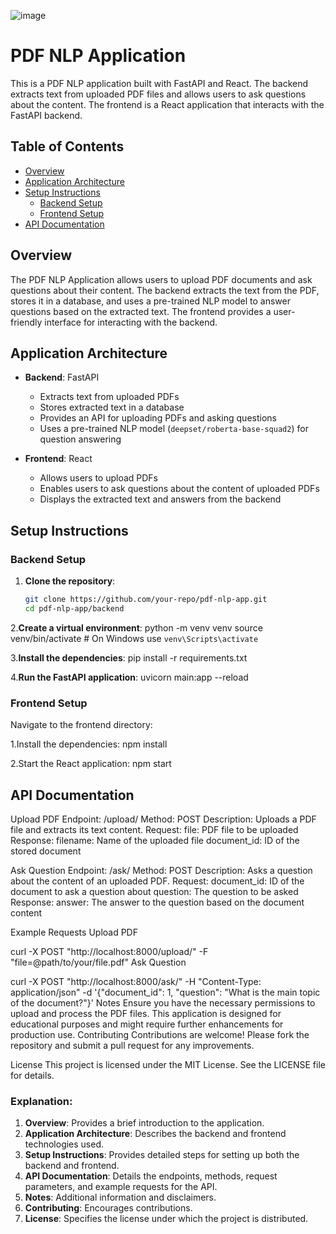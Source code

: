 ![image](https://github.com/krushant1122/AI-PDF-analyser/assets/63834509/aba3eccf-0399-43e7-a17f-6ba8405c0f6a)

# PDF NLP Application

This is a PDF NLP application built with FastAPI and React. The backend extracts text from uploaded PDF files and allows users to ask questions about the content. The frontend is a React application that interacts with the FastAPI backend.

## Table of Contents
- [Overview](#overview)
- [Application Architecture](#application-architecture)
- [Setup Instructions](#setup-instructions)
  - [Backend Setup](#backend-setup)
  - [Frontend Setup](#frontend-setup)
- [API Documentation](#api-documentation)

## Overview

The PDF NLP Application allows users to upload PDF documents and ask questions about their content. The backend extracts the text from the PDF, stores it in a database, and uses a pre-trained NLP model to answer questions based on the extracted text. The frontend provides a user-friendly interface for interacting with the backend.

## Application Architecture

- **Backend**: FastAPI
  - Extracts text from uploaded PDFs
  - Stores extracted text in a database
  - Provides an API for uploading PDFs and asking questions
  - Uses a pre-trained NLP model (`deepset/roberta-base-squad2`) for question answering

- **Frontend**: React
  - Allows users to upload PDFs
  - Enables users to ask questions about the content of uploaded PDFs
  - Displays the extracted text and answers from the backend

## Setup Instructions

### Backend Setup

1. **Clone the repository**:
   ```bash
   git clone https://github.com/your-repo/pdf-nlp-app.git
   cd pdf-nlp-app/backend

   
2.**Create a virtual environment**:
python -m venv venv
source venv/bin/activate  # On Windows use `venv\Scripts\activate`

3.**Install the dependencies**:
pip install -r requirements.txt

4.**Run the FastAPI application**:
uvicorn main:app --reload




### Frontend Setup
Navigate to the frontend directory:

1.Install the dependencies:
npm install

2.Start the React application:
npm start


## API Documentation

Upload PDF
Endpoint: /upload/
Method: POST
Description: Uploads a PDF file and extracts its text content.
Request:
file: PDF file to be uploaded
Response:
filename: Name of the uploaded file
document_id: ID of the stored document

Ask Question
Endpoint: /ask/
Method: POST
Description: Asks a question about the content of an uploaded PDF.
Request:
document_id: ID of the document to ask a question about
question: The question to be asked
Response:
answer: The answer to the question based on the document content



Example Requests
Upload PDF

curl -X POST "http://localhost:8000/upload/" -F "file=@path/to/your/file.pdf"
Ask Question

curl -X POST "http://localhost:8000/ask/" -H "Content-Type: application/json" -d '{"document_id": 1, "question": "What is the main topic of the document?"}'
Notes
Ensure you have the necessary permissions to upload and process the PDF files.
This application is designed for educational purposes and might require further enhancements for production use.
Contributing
Contributions are welcome! Please fork the repository and submit a pull request for any improvements.

License
This project is licensed under the MIT License. See the LICENSE file for details.


### Explanation:

1. **Overview**: Provides a brief introduction to the application.
2. **Application Architecture**: Describes the backend and frontend technologies used.
3. **Setup Instructions**: Provides detailed steps for setting up both the backend and frontend.
4. **API Documentation**: Details the endpoints, methods, request parameters, and example requests for the API.
5. **Notes**: Additional information and disclaimers.
6. **Contributing**: Encourages contributions.
7. **License**: Specifies the license under which the project is distributed.


